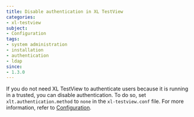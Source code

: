 ```yaml
---
title: Disable authentication in XL TestView
categories:
- xl-testview
subject:
- Configuration
tags:
- system administration
- installation
- authentication
- ldap
since:
- 1.3.0
---
```


If you do not need XL TestView to authenticate users because it is running in a trusted, you can disable authentication. To do so, set `xlt.authentication.method` to `none` in the `xl-testview.conf` file. For more information, refer to [Configuration](/configuration.html).
